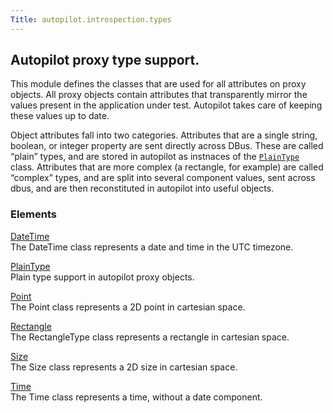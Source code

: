 ```yaml
---
Title: autopilot.introspection.types
---
```

        
<span id="autopilot-introspection-types-introspection-type-details"></span>
Autopilot proxy type support.<a href="#autopilot-proxy-type-support" class="headerlink" title="Permalink to this headline"></a>
-----------------------------------------------------------------------------------------------------------------------------------------

This module defines the classes that are used for all attributes on proxy objects. All proxy objects contain attributes that transparently mirror the values present in the application under test. Autopilot takes care of keeping these values up to date.

Object attributes fall into two categories. Attributes that are a single string, boolean, or integer property are sent directly across DBus. These are called “plain” types, and are stored in autopilot as instnaces of the <a href="autopilot.introspection.types.PlainType.md#autopilot.introspection.types.PlainType" class="reference internal" title="autopilot.introspection.types.PlainType"><code class="xref py py-class docutils literal">PlainType</code></a> class. Attributes that are more complex (a rectangle, for example) are called “complex” types, and are split into several component values, sent across dbus, and are then reconstituted in autopilot into useful objects.

### Elements

[DateTime](../autopilot.introspection.types.DateTime.md)  
The DateTime class represents a date and time in the UTC timezone.

[PlainType](../autopilot.introspection.types.PlainType.md)  
Plain type support in autopilot proxy objects.

[Point](../autopilot.introspection.types.Point.md)  
The Point class represents a 2D point in cartesian space.

[Rectangle](../autopilot.introspection.types.Rectangle.md)  
The RectangleType class represents a rectangle in cartesian space.

[Size](../autopilot.introspection.types.Size.md)  
The Size class represents a 2D size in cartesian space.

[Time](../autopilot.introspection.types.Time.md)  
The Time class represents a time, without a date component.

